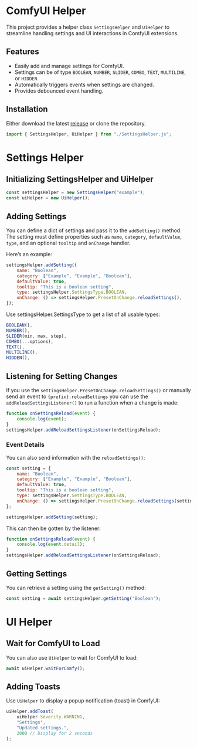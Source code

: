 # ComfyUI Helper

This project provides a helper class `SettingsHelper` and `UiHelper` to streamline handling settings and UI interactions in ComfyUI extensions.

## Features
- Easily add and manage settings for ComfyUI.
- Settings can be of type `BOOLEAN`, `NUMBER`, `SLIDER`, `COMBO`, `TEXT`, `MULTILINE`, or `HIDDEN`.
- Automatically triggers events when settings are changed.
- Provides debounced event handling.

## Installation
Either download the latest [release](https://github.com/sn0w12/ComfyUIHelper/releases/latest) or clone the repository.

```javascript
import { SettingsHelper, UiHelper } from "./SettingsHelper.js";
```

# Settings Helper

## Initializing SettingsHelper and UiHelper

```javascript
const settingsHelper = new SettingsHelper("example");
const uiHelper = new UiHelper();
```

## Adding Settings

You can define a dict of settings and pass it to the `addSetting()` method. The setting must define properties such as `name`, `category`, `defaultValue`, `type`, and an optional `tooltip` and `onChange` handler.

Here’s an example:

```javascript
settingsHelper.addSetting({
    name: "Boolean",
    category: ["Example", "Example", "Boolean"],
    defaultValue: true,
    tooltip: "This is a boolean setting",
    type: settingsHelper.SettingsType.BOOLEAN,
    onChange: () => settingsHelper.PresetOnChange.reloadSettings(),
});
```

Use settingsHelper.SettingsType to get a list of all usable types:
```javascript
BOOLEAN(),
NUMBER(),
SLIDER(min, max, step),
COMBO(...options),
TEXT(),
MULTILINE(),
HIDDEN(),
```

## Listening for Setting Changes

If you use the `settingsHelper.PresetOnChange.reloadSettings()` or manually send an event to `{prefix}.reloadSettings` you can use the `addReloadSettingsListener()` to run a function when a change is made:

```javascript
function onSettingsReload(event) {
    console.log(event);
}
settingsHelper.addReloadSettingsListener(onSettingsReload);
```

### Event Details

You can also send information with the `reloadSettings()`:

```javascript
const setting = {
    name: "Boolean",
    category: ["Example", "Example", "Boolean"],
    defaultValue: true,
    tooltip: "This is a boolean setting",
    type: settingsHelper.SettingsType.BOOLEAN,
    onChange: () => settingsHelper.PresetOnChange.reloadSettings(setting), // Send this setting in the event
};

settingsHelper.addSetting(setting);
```

This can then be gotten by the listener:

```javascript
function onSettingsReload(event) {
    console.log(event.detail);
}
settingsHelper.addReloadSettingsListener(onSettingsReload);
```

## Getting Settings

You can retrieve a setting using the `getSetting()` method:

```javascript
const setting = await settingsHelper.getSetting("Boolean");
```

# UI Helper

## Wait for ComfyUI to Load

You can also use `UiHelper` to wait for ComfyUI to load:

```javascript
await uiHelper.waitForComfy();
```

## Adding Toasts

Use `UiHelper` to display a popup notification (toast) in ComfyUI:

```javascript
uiHelper.addToast(
    uiHelper.Severity.WARNING,
    "Settings",
    "Updated settings.",
    2000 // Display for 2 seconds
);
```
